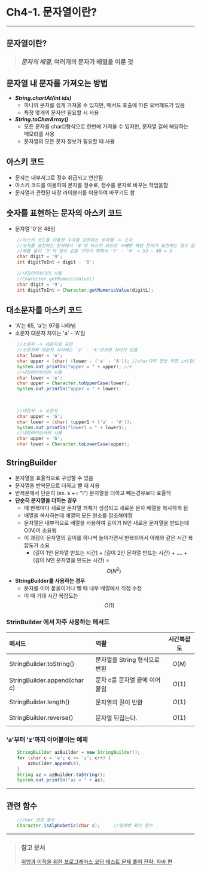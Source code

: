 # Ch4-1. 문자열이란?
*** 
## 문자열이란?
> ### ***문자의 배열***, 여러개의 문자가 배열을 이룬 것
## 문자열 내 문자를 가져오는 방법
- ***String.chartAt(int idx)***
  - 하나의 문자를 쉽게 가져올 수 있지만, 매서드 호출에 따른 오버헤드가 있음
  - 특정 몇개의 문자만 필요할 시 사용
- ***String.toCharArray()***
  - 모든 문자를 char[]형식으로 한번에 가져올 수 있지만, 문자열 길에 해당하는 메모리를 사용
  - 문자열의 모든 문자 정보가 필요할 때 사용

## 아스키 코드

- 문자는 내부저그로 정수 취급되고 연산됨
- 아스키 코드를 이용하여 문자를 정수로, 정수를 문자로 바꾸는 작업을함
- 문자열과 관련된 내장 라이블러를 이용하여 바꾸기도 함

## 숫자를 표현하는 문자의 아스키 코드
- 문자열 '0'은 48임
```java
    //아스키 코드를 이용한 수자를 표현하는 문자열 -> 숫자 
    //숫자를 표현하는 문자에서 '0'의 아스키 코드르 ㄹ빼면 해당 문자가 표현하는 정수 값이 나옴
    //예를 들어 '5'의 정수 값을 구하기 위해서 '5' - '0' = 53 - 48 = 5
    char digit = '9';
    int digitToInt = digit - '0';
    
    //내장라이브러리 사용
    //Character.getNumericValue()
    char digit = '9';
    int digitToInt = Character.getNumericValue(digitL);
```
## 대소문자를 아스키 코드
- 'A'는 65, 'a'는 97를 나타냄
- 소문자 대문자 차이는 'a' - 'A'임
```java
    //소문자 -> 대문자로 표현
    //소문자와 대문자 사이에는 'a' - 'A'만크의 차이가 있음
    char lower = 'e';
    char upper = (char) (lower - ('a' - 'A')); //char끼리 연산 하면 int형으로 변환되어 다시 형면환해야됨
    System.out.println("upper = " + upper); //E
    //내장라이브러리 사용
    char lower = 'e';
    char upper = Character.toUpperCase(lower);
    System.out.println("upper = " + lower);
    
    

    //대문자 -> 소문자
    char upper = 'G';
    char lower = (char) (upper1 + ('a' - 'A'));
    System.out.println("lower1 = " + lower1);
    //내장라이브러리 사용
    char upper = 'G';
    char lower = Character.toLowerCase(upper);
```

## StringBuilder
- 문자열을 효율적으로 구성할 수 있음
- 문자열을 반복문으로 더하고 뺄 때 사용
- 반복문에서 단순히 (ex. s += "i") 문자열을 더하고 빼는경우보다 효율적
- **단순히 문자열을 더하는 경우**
  - 매 반복마다 새로문 문자열 개체가 생성되고 새로운 문자 배열을 복사하게 됨
  - 배열을 복사하는데 배열의 모든 원소를 참조해야함
  - 문자열은 내부적으로 배열을 사용하여 길이가 N인 새로운 문자열을 만드는데 O(N)이 소요됨
  - 이 과정이 문자열의 길이를 하나씩 늘어가면서 반복되어서 아래와 같은 시간 복잡도가 소요
    - (길이 1인 문자열 만드는 시간) + (길이 2인 문자열 만드는 시간) + .... + (길이 N인 문자열을 만드는 시간) = $$O(N^2)$$
- **StringBuilder를 사용하는 경우**
  - 문자를 이어 붙을이거나 뺄 때 내부 배열에서 직접 수정
  - 이 때 기대 시간 복잡도는 $$O(1)$$
### StrinBuilder 에서 자주 사용하는 메서드
| 메서드                          | 역활                  | 시간복잡도     |
|:-----------------------------|:--------------------|-----------|
| StringBuilder.toString()     | 문자열을 String 형식으로 반환 | $$O(N)$$ |
| StringBuilder.append(char c) | 문자 c를 문자열 끝에 이어 붙임  | $$O(1)$$  |
| StringBuilder.length()       | 문자열의 길이 반환          | $$O(1)$$  |
| StringBuilder.reverse()      | 문자열 뒤집는다.           | $$O(1)$$  |
### 'a'부터 'z'까지 이어붙이는 예제
```java
    StringBuilder azBuilder = new StringBuilder();
    for (char c = 'a'; c <= 'z'; c++) {
        azBuilder.append(c);
    }
    String az = azBuilder.toString();
    System.out.println("az = " + az);
```
***
## 관련 함수
```java
    //char 관련 함수
    Character.isAlphabetic(char c);     //알파벳 확인 함수
```

***
> ### 참고 문서
> [취업과 이직을 위한 프로그래머스 코딩 테스트 문제 풀이 전략: 자바 편](https://product.kyobobook.co.kr/detail/S000200928002)